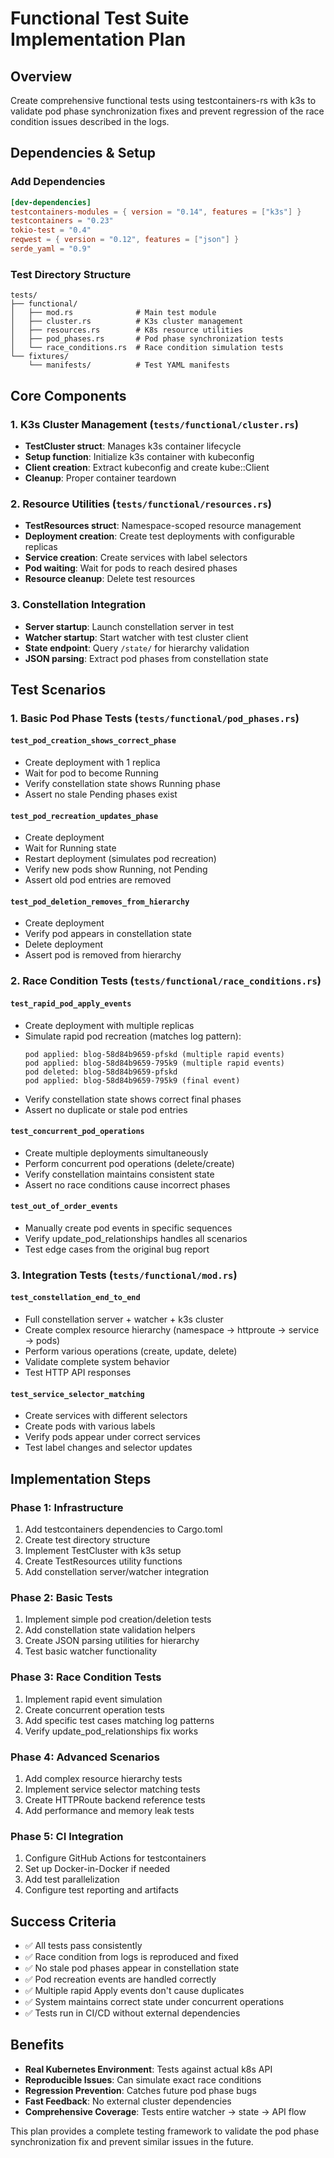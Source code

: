 # Functional Test Suite Implementation Plan

## Overview
Create comprehensive functional tests using testcontainers-rs with k3s to validate pod phase synchronization fixes and prevent regression of the race condition issues described in the logs.

## Dependencies & Setup

### Add Dependencies
```toml
[dev-dependencies]
testcontainers-modules = { version = "0.14", features = ["k3s"] }
testcontainers = "0.23"
tokio-test = "0.4"
reqwest = { version = "0.12", features = ["json"] }
serde_yaml = "0.9"
```

### Test Directory Structure
```
tests/
├── functional/
│   ├── mod.rs              # Main test module
│   ├── cluster.rs          # K3s cluster management
│   ├── resources.rs        # K8s resource utilities
│   ├── pod_phases.rs       # Pod phase synchronization tests
│   └── race_conditions.rs  # Race condition simulation tests
└── fixtures/
    └── manifests/          # Test YAML manifests
```

## Core Components

### 1. K3s Cluster Management (`tests/functional/cluster.rs`)
- **TestCluster struct**: Manages k3s container lifecycle
- **Setup function**: Initialize k3s container with kubeconfig
- **Client creation**: Extract kubeconfig and create kube::Client
- **Cleanup**: Proper container teardown

### 2. Resource Utilities (`tests/functional/resources.rs`)
- **TestResources struct**: Namespace-scoped resource management
- **Deployment creation**: Create test deployments with configurable replicas
- **Service creation**: Create services with label selectors
- **Pod waiting**: Wait for pods to reach desired phases
- **Resource cleanup**: Delete test resources

### 3. Constellation Integration
- **Server startup**: Launch constellation server in test
- **Watcher startup**: Start watcher with test cluster client
- **State endpoint**: Query `/state/` for hierarchy validation
- **JSON parsing**: Extract pod phases from constellation state

## Test Scenarios

### 1. Basic Pod Phase Tests (`tests/functional/pod_phases.rs`)

#### `test_pod_creation_shows_correct_phase`
- Create deployment with 1 replica
- Wait for pod to become Running
- Verify constellation state shows Running phase
- Assert no stale Pending phases exist

#### `test_pod_recreation_updates_phase`
- Create deployment
- Wait for Running state
- Restart deployment (simulates pod recreation)
- Verify new pods show Running, not Pending
- Assert old pod entries are removed

#### `test_pod_deletion_removes_from_hierarchy`
- Create deployment
- Verify pod appears in constellation state
- Delete deployment
- Assert pod is removed from hierarchy

### 2. Race Condition Tests (`tests/functional/race_conditions.rs`)

#### `test_rapid_pod_apply_events`
- Create deployment with multiple replicas
- Simulate rapid pod recreation (matches log pattern):
  ```
  pod applied: blog-58d84b9659-pfskd (multiple rapid events)
  pod applied: blog-58d84b9659-795k9 (multiple rapid events)  
  pod deleted: blog-58d84b9659-pfskd
  pod applied: blog-58d84b9659-795k9 (final event)
  ```
- Verify constellation state shows correct final phases
- Assert no duplicate or stale pod entries

#### `test_concurrent_pod_operations`
- Create multiple deployments simultaneously
- Perform concurrent pod operations (delete/create)
- Verify constellation maintains consistent state
- Assert no race conditions cause incorrect phases

#### `test_out_of_order_events`
- Manually create pod events in specific sequences
- Verify update_pod_relationships handles all scenarios
- Test edge cases from the original bug report

### 3. Integration Tests (`tests/functional/mod.rs`)

#### `test_constellation_end_to_end`
- Full constellation server + watcher + k3s cluster
- Create complex resource hierarchy (namespace → httproute → service → pods)
- Perform various operations (create, update, delete)
- Validate complete system behavior
- Test HTTP API responses

#### `test_service_selector_matching`
- Create services with different selectors
- Create pods with various labels
- Verify pods appear under correct services
- Test label changes and selector updates

## Implementation Steps

### Phase 1: Infrastructure
1. Add testcontainers dependencies to Cargo.toml
2. Create test directory structure
3. Implement TestCluster with k3s setup
4. Create TestResources utility functions
5. Add constellation server/watcher integration

### Phase 2: Basic Tests
1. Implement simple pod creation/deletion tests
2. Add constellation state validation helpers
3. Create JSON parsing utilities for hierarchy
4. Test basic watcher functionality

### Phase 3: Race Condition Tests
1. Implement rapid event simulation
2. Create concurrent operation tests
3. Add specific test cases matching log patterns
4. Verify update_pod_relationships fix works

### Phase 4: Advanced Scenarios
1. Add complex resource hierarchy tests
2. Implement service selector matching tests
3. Create HTTPRoute backend reference tests
4. Add performance and memory leak tests

### Phase 5: CI Integration
1. Configure GitHub Actions for testcontainers
2. Set up Docker-in-Docker if needed
3. Add test parallelization
4. Configure test reporting and artifacts

## Success Criteria

- ✅ All tests pass consistently
- ✅ Race condition from logs is reproduced and fixed
- ✅ No stale pod phases appear in constellation state
- ✅ Pod recreation events are handled correctly
- ✅ Multiple rapid Apply events don't cause duplicates
- ✅ System maintains correct state under concurrent operations
- ✅ Tests run in CI/CD without external dependencies

## Benefits

- **Real Kubernetes Environment**: Tests against actual k8s API
- **Reproducible Issues**: Can simulate exact race conditions
- **Regression Prevention**: Catches future pod phase bugs
- **Fast Feedback**: No external cluster dependencies
- **Comprehensive Coverage**: Tests entire watcher → state → API flow

This plan provides a complete testing framework to validate the pod phase synchronization fix and prevent similar issues in the future.